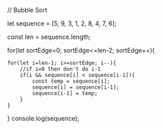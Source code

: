 // Bubble Sort

let sequence = [5, 9, 3, 1, 2, 8, 4, 7, 6];

const len = sequence.length;

for(let sortEdge=0; sortEdge<=len-2; sortEdge++){

	for(let i=len-1; i>=sortEdge; i--){
		//if i=0 then don't do i-1
		if(i && sequence[i] < sequence[i-1]){ 
			const temp = sequence[i];
			sequence[i] = sequence[i-1];
			sequence[i-1] = temp;
		}	
	}
}
console.log(sequence);
